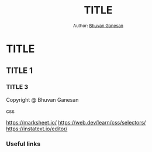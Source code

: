 <div align="center">
  <h1>TITLE</h1>
<sub>Author:
<a href="https://www.linkedin.com/in/bhuvanaganesan-l-2209047a" target="_blank">Bhuvan Ganesan</a><br>
</sub>
</div>


# TITLE

## TITLE 1

### TITLE 3


Copyright @ Bhuvan Ganesan

css

https://marksheet.io/
https://web.dev/learn/css/selectors/
https://instatext.io/editor/


### Useful links